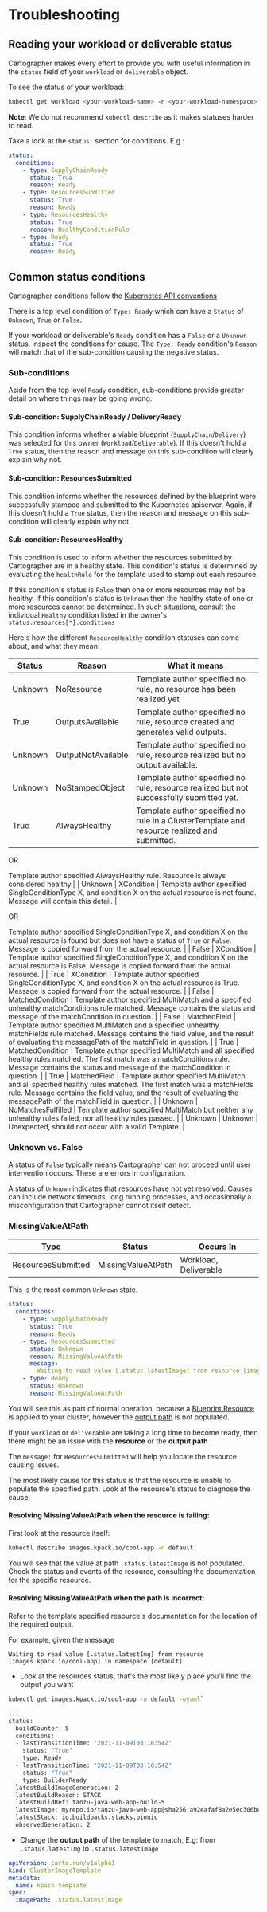 # Troubleshooting

## Reading your workload or deliverable status

Cartographer makes every effort to provide you with useful information in the `status` field of your `workload` or
`deliverable` object.

To see the status of your workload:

```bash
kubectl get workload <your-workload-name> -n <your-workload-namespace> -oyaml
```

**Note**: We do not recommend `kubectl describe` as it makes statuses harder to read.

Take a look at the `status:` section for conditions. E.g.:

```yaml
status:
  conditions:
    - type: SupplyChainReady
      status: True
      reason: Ready
    - type: ResourcesSubmitted
      status: True
      reason: Ready
    - type: ResourcesHealthy
      status: True
      reason: HealthyConditionRule
    - type: Ready
      status: True
      reason: Ready
```

## Common status conditions

Cartographer conditions follow the
[Kubernetes API conventions](https://github.com/kubernetes/community/blob/master/contributors/devel/sig-architecture/api-conventions.md#typical-status-properties)

There is a top level condition of `Type: Ready` which can have a `Status` of `Unknown`, `True` or `False`.

If your workload or deliverable's `Ready` condition has a `False` or a `Unknown` status, inspect the conditions for
cause. The `Type: Ready` condition's `Reason` will match that of the sub-condition causing the negative status.

### Sub-conditions

Aside from the top level `Ready` condition, sub-conditions provide greater detail on where things may be going wrong.

#### Sub-condition: SupplyChainReady / DeliveryReady

This condition informs whether a viable blueprint (`SupplyChain`/`Delivery`) was selected for this owner
(`Workload`/`Deliverable`). If this doesn't hold a `True` status, then the reason and message on this sub-condition will
clearly explain why not.

#### Sub-condition: ResourcesSubmitted

This condition informs whether the resources defined by the blueprint were successfully stamped and submitted to the
Kubernetes apiserver. Again, if this doesn't hold a `True` status, then the reason and message on this sub-condition
will clearly explain why not.

#### Sub-condition: ResourcesHealthy

This condition is used to inform whether the resources submitted by Cartographer are in a healthy state. This
condition's status is determined by evaluating the `healthRule` for the template used to stamp out each resource.

If this condition's status is `False` then one or more resources may not be healthy. If this condition's status is
`Unknown` then the healthy state of one or more resources cannot be determined. In such situations, consult the
individual `Healthy` condition listed in the owner's `status.resources[*].conditions`

Here's how the different `ResourceHealthy` condition statuses can come about, and what they mean:

| Status  | Reason             | What it means                                                                                                                                                                                                                       |
| ------- | ------------------ | ----------------------------------------------------------------------------------------------------------------------------------------------------------------------------------------------------------------------------------- |
| Unknown | NoResource         | Template author specified no rule, no resource has been realized yet                                                                                                                                                                |
| True    | OutputsAvailable   | Template author specified no rule, resource created and generates valid outputs.                                                                                                                                                    |
| Unknown | OutputNotAvailable | Template author specified no rule, resource realized but no output available.                                                                                                                                                       |
| Unknown | NoStampedObject    | Template author specified no rule, resource realized but not successfully submitted yet.                                                                                                                                            |
| True    | AlwaysHealthy      | Template author specified no rule in a ClusterTemplate and resource realized and submitted.

OR

Template author specified AlwaysHealthy rule. Resource is always considered healthy.|
| Unknown | XCondition         | Template author specified SingleConditionType X, and condition X on the actual resource is not found. Message will contain this detail.                                                                                             |

OR

Template author specified SingleConditionType X, and condition X on the actual resource is found but does not have a status of `True` or `False`. Message is copied forward from the actual resource.                               |
| False   | XCondition         | Template author specified SingleConditionType X, and condition X on the actual resource is False. Message is copied forward from the actual resource.                                                                               |
| True    | XCondition         | Template author specified SingleConditionType X, and condition X on the actual resource is True. Message is copied forward from the actual resource.                                                                                |
| False   | MatchedCondition   | Template author specified MultiMatch and a specified unhealthy matchConditions rule matched. Message contains the status and message of the matchCondition in question.                                                             |
| False   | MatchedField       | Template author specified MultiMatch and a specified unhealthy matchFields rule matched. Message contains the field value, and the result of evaluating the messagePath of the matchField in question.                              |
| True    | MatchedCondition   | Template author specified MultiMatch and all specified healthy rules matched. The first match was a matchConditions rule. Message contains the status and message of the matchCondition in question.                                |
| True    | MatchedField       | Template author specified MultiMatch and all specified healthy rules matched. The first match was a matchFields rule. Message contains the field value, and the result of evaluating the messagePath of the matchField in question. |
| Unknown | NoMatchesFulfilled | Template author specified MultiMatch but neither any unhealthy rules failed, nor all healthy rules passed.                                                                                                                          |
| Unknown | Unknown            | Unexpected, should not occur with a valid Template.                                                                                                                                                                                 |

### Unknown vs. False

A status of `False` typically means Cartographer can not proceed until user intervention occurs. These are errors in
configuration.

A status of `Unknown` indicates that resources have not yet resolved. Causes can include network timeouts, long running
processes, and occasionally a misconfiguration that Cartographer cannot itself detect.

### MissingValueAtPath

| Type               | Status             | Occurs In             |
| ------------------ | ------------------ | --------------------- |
| ResourcesSubmitted | MissingValueAtPath | Workload, Deliverable |

This is the most common `Unknown` state.

```yaml
status:
  conditions:
    - type: SupplyChainReady
      status: True
      reason: Ready
    - type: ResourcesSubmitted
      status: Unknown
      reason: MissingValueAtPath
      message:
        Waiting to read value [.status.latestImage] from resource [images.kpack.io/cool-app] in namespace [default]
    - type: Ready
      status: Unknown
      reason: MissingValueAtPath
```

You will see this as part of normal operation, because a [Blueprint Resource](architecture.md/#blueprints) is applied to
your cluster, however the [output path](architecture.md/#templates) is not populated.

If your `workload` or `deliverable` are taking a long time to become ready, then there might be an issue with the
**resource** or the **output path**

The `message:` for `ResourcesSubmitted` will help you locate the resource causing issues.

The most likely cause for this status is that the resource is unable to populate the specified path. Look at the
resource's status to diagnose the cause.

#### Resolving MissingValueAtPath when the resource is failing:

First look at the resource itself:

```bash
kubectl describe images.kpack.io/cool-app -n default
```

You will see that the value at path `.status.latestImage` is not populated. Check the status and events of the resource,
consulting the documentation for the specific resource.

#### Resolving MissingValueAtPath when the path is incorrect:

Refer to the template specified resource's documentation for the location of the required output.

For example, given the message

```
Waiting to read value [.status.latestImg] from resource [images.kpack.io/cool-app] in namespace [default]
```

- Look at the resources status, that's the most likely place you'll find the output you want

```bash
kubectl get images.kpack.io/cool-app -n default -oyaml`

...
status:
  buildCounter: 5
  conditions:
  - lastTransitionTime: "2021-11-09T03:16:54Z"
    status: "True"
    type: Ready
  - lastTransitionTime: "2021-11-09T03:16:54Z"
    status: "True"
    type: BuilderReady
  latestBuildImageGeneration: 2
  latestBuildReason: STACK
  latestBuildRef: tanzu-java-web-app-build-5
  latestImage: myrepo.io/tanzu-java-web-app@sha256:a92eafaf8a2e5ec306be44e29c9c5e0696bf2c6517b4627be1580c2d16f2ddb9
  latestStack: io.buildpacks.stacks.bionic
  observedGeneration: 2
```

- Change the **output path** of the template to match, E.g: from `.status.latestImg` to `.status.latestImage`

```yaml
apiVersion: carto.run/v1alpha1
kind: ClusterImageTemplate
metadata:
  name: kpack-template
spec:
  imagePath: .status.latestImage
```

[comment]: <> (## Viewing your supply chain or delivery instances)
